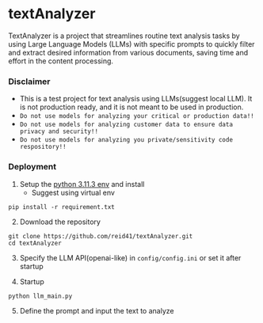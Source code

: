 # textAnalyzer

TextAnalyzer is a project that streamlines routine text analysis tasks by using Large Language Models (LLMs) with specific prompts to quickly filter and extract desired information from various documents, saving time and effort in the content processing.

### Disclaimer

* This is a test project for text analysis using LLMs(suggest local LLM). It is not production ready, and it is not meant to be used in production. 
* `Do not use models for analyzing your critical or production data!!`
* `Do not use models for analyzing customer data to ensure data privacy and security!!`
* `Do not use models for analyzing you private/sensitivity code respository!!`

### Deployment

1. Setup the [python 3.11.3 env](https://www.python.org/downloads/) and install
    * Suggest using virtual env
```shell
pip install -r requirement.txt
```

2. Download the repository
```shell
git clone https://github.com/reid41/textAnalyzer.git
cd textAnalyzer
```

3. Specify the LLM API(openai-like) in `config/config.ini` or set it after startup

4. Startup
```shell
python llm_main.py
```

5. Define the prompt and input the text to analyze

